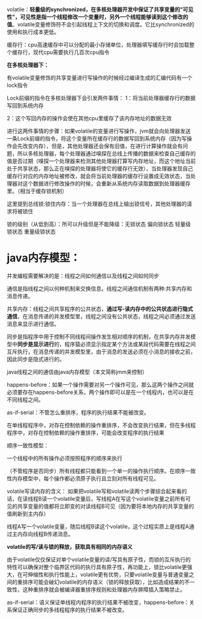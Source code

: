 volatile：**轻量级的synchronized，在多核处理器开发中保证了共享变量的“可见性”，可见性是指一个线程修改一个变量时，另外一个线程能够读到这个修改的值**。volatile变量修饰符不会引起线程上下文的切换和调度。它比synchronized的使用和执行成本更低。

缓存行：cpu高速缓存中可以分配的最小存储单位，处理器填写缓存行时会加载整个缓存行，现代cpu需要执行几百次cpu指令

**在多核处理器下：**

有volatile变量修饰的共享变量进行写操作的时候经过编译生成的汇编代码有一个lock指令

Lock前缀的指令在多核处理器下会引发两件事情：
1：将当前处理器缓存行的数据写回到系统内存

2：这个写回内存的操作会使在其他cpu里缓存了该内存地址的数据无效

进行这两件事情的步骤：如果volatile的变量进行写操作，jvm就会向处理器发送一条Lock前缀的指令，将这个变量所在缓存行的数据写回到系统内存（因为写操作会先改变内存），但是，其他处理器还会保有旧值，在进行计算操作就会有问题，所以多核处理器，每个处理器通过嗅探在总线上传播的数据来检查自己缓存的值是否过期（嗅探一个处理器来检测其他处理器打算写内存地址，而这个地址当前处于共享状态，那么正在嗅探的处理器将使它的缓存行无效），当处理器发现自己缓存行对应的内存地址被修改，就会将当前处理器的缓存行设置成无效状态，当处理器对这个数据进行修改操作的时候，会重新从系统内存读取数据到处理器缓存里。（相当于缓存锁机制）

这里提到总线锁:锁住内存：当一个处理器在总线上输出锁信号，其他处理器的请求将被锁住

锁的级别（从低到高）：所可以升级但是不能降级：无锁状态 偏向锁状态 轻量级锁状态 重量级锁状态

# java内存模型：

并发编程需要解决的是：线程之间如何通信以及线程之间如何同步

通信是指线程之间以何种机制来交换信息。线程之间通信机制有两种:共享内存和消息传递。

共享内存：线程之间共享程序的公共状态，**通过写-读内存中的公共状态进行隐式通信**，在消息传递的并发模型里，线程之间没有公共状态，线程之间必须通过发送消息来显示进行通信。

同步是指程序中用于控制不同线程间操作发生相对顺序的机制，在共享内存并发模型中**同步是显示进行**的，程序猿必须显示指定某个方法或某段代码需要在线程之间互斥执行，在消息传递的并发模型里，由于消息的发送必须在小消息的接收之前，因此同步是隐式进行的。

java线程之间的通信由java内存模型（本文简称jmm来控制）

happens-before：如果一个操作需要对另一个操作可见，那么这两个操作之间就必须要存在happens-before关系，两个操作即可以是在一个线程内，也可以是在不同线程之间。

as-if-serial：不管怎么重排序，程序的执行结果不能被改变。

在单线程程序中，对存在控制依赖的操作重排序，不会改变执行结果，但在多线程程序中，对存在控制依赖的操作重排序，可能会改变程序的执行结果

顺序一致性模型：

一个线程中的所有操作必须按照程序的顺序来执行

（不管程序是否同步）所有线程都只能看到一个单一的操作执行顺序。在顺序一致性内存模型中，每个操作都必须原子执行且立刻对所有线程可见。

volatile写读内存的含义：
如果把volatile写和volatile读两个步骤综合起来看的话，在读线程B读一个volatile变量后，写线程A在写这个volatile变量之前所有可见的共享变量的值都将立即变的对读线程B可见（因为要将本地内存的共享变量的值刷新到主内存）

线程A写一个volatile变量，随后线程B读这个volatile，这个过程实质上是线程A通过主内存向线程B传递消息。

**volatile的写/读与锁的释放，获取具有相同的内存语义**

由于volatile仅仅保证对单个volatile变量的读/写具有原子性，而锁的互斥执行的特性可以确保对整个临界区代码的执行具有原子性，再功能上，锁比volatile更强大，在可伸缩性和执行性能上，volatile更有优势，只要volatile变量与普通变量之间的重排序可能会破幻volatile的内存语义（锁的释放获取），比如造成结果的不一致性，这种重排序就会被编译器重排序规则和处理器内存屏障插入策略禁止。

as-if-serial：语义保证单线程内程序的执行结果不被改变，happens-before：关系保证正确同步的多线程程序的执行结果不被改变。
